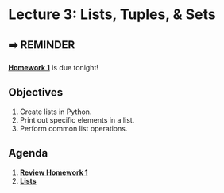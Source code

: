 <!---
{"next":"Lectures_class2/Lecture4.md","title":"Lists, Tuples, & Sets - 5/28"}
-->

# Lecture 3: Lists, Tuples, & Sets

## ➡️ REMINDER
**[Homework 1](../Homework/hwk1.md)** is due tonight!

## Objectives

1. Create lists in Python.
2. Print out specific elements in a list.
3. Perform common list operations.

## Agenda

1. **[Review Homework 1](../Homework/hwk1.md)**
2. **[Lists](../Topics/nb/nb/lists.md)**




